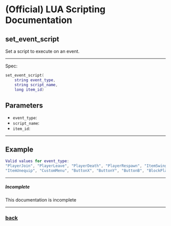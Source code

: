 
# (Official) LUA Scripting Documentation

## set_event_script

Set a script to execute on an event.

___

Spec:

```lua
set_event_script(
	string event_type,
	string script_name,
	long item_id)
```

## Parameters

- `event_type`: 
- `script_name`: 
- `item_id`: 

___

## Example

```lua
Valid values for event_type:
"PlayerJoin", "PlayerLeave", "PlayerDeath", "PlayerRespawn", "ItemSwing", "ItemEquip"
"ItemUnequip", "CustomMenu", "ButtonX", "ButtonY", "ButtonB", "BlockPlaced", "BlockCleared"
```

___

##### Incomplete

This documentation is incomplete

___

### [back](../other)
